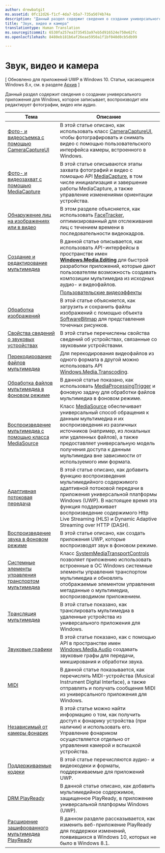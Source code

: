 ```yaml
---
author: drewbatgit
ms.assetid: 0fc12d26-f1cf-4da7-b5a7-735a5074b74a
description: "Данный раздел содержит сведения о создании универсального приложения для Windows, которое записывает, воспроизводит или редактирует фотографии, видео или аудио."
title: "Звук, видео и камера"
translationtype: Human Translation
ms.sourcegitcommit: 6530fa257ea3735453a97eb5d916524e750e62fc
ms.openlocfilehash: 8480eb181b6af26eae5950a1f1bf040d0cb5db99

---
```


# Звук, видео и камера

\[ Обновлено для приложений UWP в Windows 10. Статьи, касающиеся Windows 8.x, см. в разделе [Архив](http://go.microsoft.com/fwlink/p/?linkid=619132) \]

Данный раздел содержит сведения о создании универсального приложения для Windows, которое записывает, воспроизводит или редактирует фотографии, видео или аудио.
 
| Тема                                                                                             | Описание                                                                                                                                                                                                                                                                                    |
|---------------------------------------------------------------------------------------------------|------------------------------------------------------------------------------------------------------------------------------------------------------------------------------------------------------------------------------------------------------------------------------------------------|
| [Фото- и видеосъемка с помощью CameraCaptureUI](capture-photos-and-video-with-cameracaptureui.md) | В этой статье описано, как использовать класс [CameraCaptureUI](capture-photos-and-video-with-cameracaptureui.md), чтобы фотографировать и снимать видео с помощью пользовательского интерфейса камеры, встроенного в Windows.                                                                                                            |
| [Фото- и видеозахват с помощью MediaCapture](capture-photos-and-video-with-mediacapture.md)       | В этой статье описываются этапы захвата фотографий и видео с помощью API [MediaCapture](https://msdn.microsoft.com/library/windows/apps/br241124), в том числе инициализация и завершение работы MediaCapture, а также управление изменениями ориентации устройства.                                  |
| [Обнаружение лиц на изображениях или в видео](detect-and-track-faces-in-an-image.md)                         | В этом разделе объясняется, как использовать [FaceTracker](https://msdn.microsoft.com/library/windows/apps/dn974150), оптимизированный для отслеживания лиц с течением времени в последовательности видеокадров.                                                                                                               |
| [Создание и редактирование мультимедиа](media-compositions-and-editing.md)                               | В данной статье описывается, как использовать API-интерфейсы в пространстве имен [**Windows.Media.Editing**](https://msdn.microsoft.com/library/windows/apps/dn640565) для быстрой разработки приложений, которые дают пользователям возможность создавать композиции мультимедиа из исходных аудио- и видеофайлов.                                    |
                                                                                                                                        | [Пользовательские видеоэффекты](custom-video-effects.md)                               | В этой статье описано, как создать компонент среды выполнения Windows, реализующий интерфейс IBasicVideoEffect, который позволяет создавать пользовательские эффекты для видеопотоков.                                                                                                                                |
| [Обработка изображений](imaging.md)                                                                             | В этой статье объясняется, как загрузить и сохранить файлы изображений с помощью объекта [SoftwareBitmap](https://msdn.microsoft.com/library/windows/apps/dn887358) для представления точечных рисунков.                                                                                                                     |
| [Свойства сведений о звуковых устройствах](audio-device-information-properties.md)                                                                             | В этой статье перечислены свойства сведений об устройствах, связанные со звуковыми устройствами.                                                                                                                      |
| [Перекодирование файлов мультимедиа](transcode-media-files.md)                                                 | Для перекодирования видеофайлов из одного формата в другой можно использовать API [Windows.Media.Transcoding](https://msdn.microsoft.com/library/windows/apps/br207105).                                                                                                                                |
| [Обработка файлов мультимедиа в фоновом режиме](process-media-files-in-the-background.md)                 | В данной статье показано, как использовать [MediaProcessingTrigger](https://msdn.microsoft.com/library/windows/apps/dn806005) и фоновую задачу для обработки файлов мультимедиа в фоновом режиме.                                                                                             |
| [Воспроизведение мультимедиа с помощью класса MediaSource](media-playback-with-mediasource.md)                             | Класс [MediaSource](https://msdn.microsoft.com/library/windows/apps/dn930905) обеспечивает универсальный способ обращения к данным мультимедиа и их воспроизведения из различных источников (например, из локальных или удаленных файлов), а также предоставляет универсальную модель получения доступа к данным мультимедиа вне зависимости от используемого ими формата.  |
| [Адаптивная потоковая передача](adaptive-streaming.md)                                                       | В этой статье описано, как добавить функцию воспроизведения мультимедийного содержимого адаптивной потоковой передачи в приложения универсальной платформы Windows (UWP). В настоящее время эта функция поддерживает воспроизведение содержимого Http Live Streaming (HLS) и Dynamic Adaptive Streaming over HTTP (DASH).                                          |
| [Воспроизведение звука в фоновом режиме](background-audio.md)                                                           | В этой статье описано, как создать приложения UWP, которые воспроизводят звук в фоновом режиме.                                                                                                                                                                                                               |
| [Системные элементы управления транспортом мультимедиа](system-media-transport-controls.md)                             | Класс [SystemMediaTransportControls](https://msdn.microsoft.com/library/windows/apps/dn278677) позволяет приложению использовать встроенные в ОС Windows системные элементы управления транспортом мультимедиа и обновлять отображаемые элементом управления метаданные о мультимедиа, воспроизводимом приложением. |
| [Трансляция мультимедиа](media-casting.md)                                                                 | В этой статье показано, как транслировать мультимедиа в удаленные устройства из универсального приложения для Windows.                                                                                                                                                                                                       |
| [Звуковые графики](audio-graphs.md)                                                                   | В этой статье показано, как с помощью API в пространстве имен [Windows.Media.Audio](https://msdn.microsoft.com/library/windows/apps/dn914341) создавать звуковые графы для передачи, микширования и обработки звука.                                                                            |
| [MIDI](midi.md)                                                                                   | В данной статье показывается, как перечислять MIDI-устройства (Musical Instrument Digital Interface), а также отправлять и получать сообщения MIDI из универсального приложения для Windows.                                                                                                                                   |
| [Независимый от камеры фонарик](camera-independent-flashlight.md)                                 | В этой статье можно найти информацию о том, как получить доступ к фонарику устройства (при наличии) и использовать его. Управление фонариком осуществляется отдельно от управления камерой и вспышкой устройства.                                                                                                                 |
| [Поддерживаемые кодеки](supported-codecs.md)                                                           | В этой статье перечисляются аудио- и видеокодеки и форматы, поддерживаемые для приложений UWP.                                                                                                                                                                                                                  |
| [DRM PlayReady](playready-client-sdk.md)                                                          | В данной статье описано, как добавить мультимедийное содержимое, защищенное PlayReady, в приложение универсальной платформы Windows (UWP).                                                                                                                                                                                |
| [Расширение зашифрованного мультимедиа PlayReady](playready-encrypted-media-extension.md)                     | В данном разделе рассказывается, как изменить веб-приложение PlayReady для поддержки изменений, появившихся в Windows 10, которых не было в Windows 8.1.                                                                                                                                       |

 

 

 







<!--HONumber=Jun16_HO4-->


